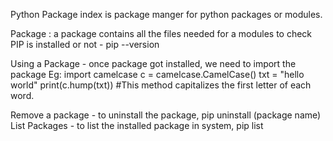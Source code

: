 Python Package index is package manger for python packages or modules.

Package :  a package contains all the files needed  for a modules
to check PIP is installed or not - pip  --version 

Using a Package -  once package got installed, we need to import the package 
Eg:		import camelcase
			c = camelcase.CamelCase()
			txt = "hello world"
			print(c.hump(txt)) #This method capitalizes the first letter of each word.

Remove a package -  to uninstall the package, pip uninstall (package name)
List Packages - to list the installed package in system, pip list
